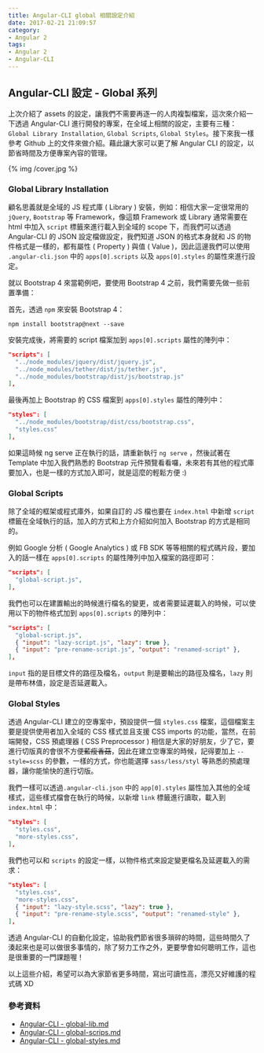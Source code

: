 ```yaml
---
title: Angular-CLI global 相關設定介紹
date: 2017-02-21 21:09:57
category:
- Angular 2
tags:
- Angular 2
- Angular-CLI
---
```


## Angular-CLI 設定 - Global 系列

上次介紹了 assets 的設定，讓我們不需要再逐一的人肉複製檔案，這次來介紹一下透過 Angular-CLI 進行開發的專案，在全域上相關的設定，主要有三種：`Global Library Installation`, `Global Scripts`, `Global Styles`。接下來我一樣參考 Github 上的文件來做介紹。藉此讓大家可以更了解 Angular CLI 的設定，以節省時間及方便專案內容的管理。

{% img /cover.jpg %}

<!--more-->

### Global Library Installation

顧名思義就是全域的 JS 程式庫 ( Library ) 安裝，例如：相信大家一定很常用的 `jQuery`, `Bootstrap` 等 Framework，像這類 Framework 或 Library 通常需要在 html 中加入 `script` 標籤來進行載入到全域的 scope 下，而我們可以透過 Angular-CLI 的 JSON 設定檔做設定，我們知道 JSON 的格式本身就和 JS 的物件格式是一樣的，都有屬性 ( Property ) 與值 ( Value )，因此這邊我們可以使用 `.angular-cli.json` 中的 `apps[0].scripts` 以及 `apps[0].styles` 的屬性來進行設定。

就以 Bootstrap 4 來當範例吧，要使用 Bootstrap 4 之前，我們需要先做一些前置準備：

首先，透過 `npm` 來安裝 Bootstrap 4：

```
npm install bootstrap@next --save
```

安裝完成後，將需要的 script 檔案加到 `apps[0].scripts` 屬性的陣列中：

```json
"scripts": [
  "../node_modules/jquery/dist/jquery.js",
  "../node_modules/tether/dist/js/tether.js",
  "../node_modules/bootstrap/dist/js/bootstrap.js"
],
```

最後再加上 Bootstrap 的 CSS 檔案到 `apps[0].styles` 屬性的陣列中：

```json
"styles": [
  "../node_modules/bootstrap/dist/css/bootstrap.css",
  "styles.css"
],
```

如果這時候 ng serve 正在執行的話，請重新執行 `ng serve` ，然後試著在 Template 中加入我們熟悉的 Bootstrap 元件預覽看看囉，未來若有其他的程式庫要加入，也是一樣的方式加入即可，就是這麼的輕鬆方便 :)

### Global Scripts

除了全域的框架或程式庫外，如果自訂的 JS 檔也要在 `index.html` 中新增 `script` 標籤在全域執行的話，加入的方式和上方介紹如何加入 Bootstrap 的方式是相同的。

例如 Google 分析 ( Google Analytics ) 或 FB SDK 等等相關的程式碼片段，要加入的話一樣在 `apps[0].scripts` 的屬性陣列中加入檔案的路徑即可：

```json
"scripts": [
  "global-script.js",
],
```

我們也可以在建置輸出的時候進行檔名的變更，或者需要延遲載入的時候，可以使用以下的物件格式加到 `apps[0].scripts` 的陣列中：

```json
"scripts": [
  "global-script.js",
  { "input": "lazy-script.js", "lazy": true },
  { "input": "pre-rename-script.js", "output": "renamed-script" },
],
```

`input` 指的是目標文件的路徑及檔名，`output` 則是要輸出的路徑及檔名，`lazy` 則是帶布林值，設定是否延遲載入。

### Global Styles

透過 Angular-CLI 建立的空專案中，預設提供一個 `styles.css` 檔案，這個檔案主要是提供使用者加入全域的 CSS 樣式並且支援 CSS imports 的功能，當然，在前端開發，CSS 預處理器 ( CSS Preprocessor ) 相信是大家的好朋友，少了它，要進行切版真的會很不方便~~藍瘦香菇~~，因此在建立空專案的時候，記得要加上 `--style=scss` 的參數，一樣的方式，你也能選擇 `sass/less/styl` 等熟悉的預處理器，讓你能愉快的進行切版。

我們一樣可以透過`.angular-cli.json` 中的 `app[0].styles` 屬性加入其他的全域樣式，這些樣式檔會在執行的時候，以新增 `link` 標籤進行讀取，載入到 `index.html` 中：

```json
"styles": [
  "styles.css",
  "more-styles.css",
],
```

我們也可以和 `scripts` 的設定一樣，以物件格式來設定變更檔名及延遲載入的需求：

```json
"styles": [
  "styles.css",
  "more-styles.css",
  { "input": "lazy-style.scss", "lazy": true },
  { "input": "pre-rename-style.scss", "output": "renamed-style" },
],
```

透過 Angular-CLI 的自動化設定，協助我們節省很多瑣碎的時間，這些時間久了湊起來也是可以做很多事情的，除了努力工作之外，更要學會如何聰明工作，這也是很重要的一門課題喔！

以上這些介紹，希望可以為大家節省更多時間，寫出可讀性高，漂亮又好維護的程式碼 XD

### 參考資料

- [Angular-CLI - global-lib.md](https://github.com/angular/angular-cli/blob/master/docs/documentation/stories/global-lib.md)
- [Angular-CLI - global-scrips.md](https://github.com/angular/angular-cli/blob/master/docs/documentation/stories/global-scripts.md)
- [Angular-CLI - global-styles.md](https://github.com/angular/angular-cli/blob/master/docs/documentation/stories/global-styles.md)